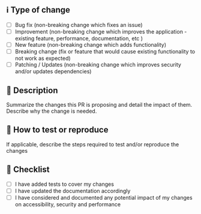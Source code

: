 ## ℹ️ Type of change

- [ ] Bug fix (non-breaking change which fixes an issue)
- [ ] Improvement (non-breaking change which improves the application - existing feature, performance, documentation, etc )
- [ ] New feature (non-breaking change which adds functionality)
- [ ] Breaking change (fix or feature that would cause existing functionality to not work as expected)
- [ ] Patching / Updates  (non-breaking change which improves security and/or updates dependencies)

## 📄 Description

Summarize the changes this PR is proposing and detail the impact of them. Describe why the change is needed.

## 🔎 How to test or reproduce

If applicable, describe the steps required to test and/or reproduce the changes

## 📝 Checklist

- [ ] I have added tests to cover my changes
- [ ] I have updated the documentation accordingly
- [ ] I have considered and documented any potential impact of my changes on accessibility, security and performance
